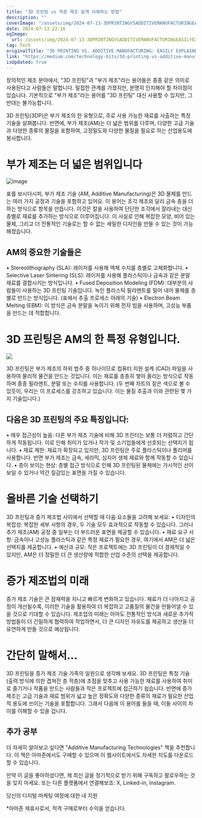 ```yaml
---
title: "3D 프린팅 vs 적층 제조 쉽게 이해하는 방법"
description: ""
coverImage: "/assets/img/2024-07-13-3DPRINTINGVSADDITIVEMANUFACTURINGEASILYEXPLAINED_0.png"
date: 2024-07-13 22:16
ogImage:
  url: /assets/img/2024-07-13-3DPRINTINGVSADDITIVEMANUFACTURINGEASILYEXPLAINED_0.png
tag: Tech
originalTitle: "3D PRINTING VS. ADDITIVE MANUFACTURING: EASILY EXPLAINED"
link: "https://medium.com/technology-hits/3d-printing-vs-additive-manufacturing-easily-explained-5ce5a7f5688b"
isUpdated: true
---
```


창의적인 제조 분야에서, "3D 프린팅"과 "부가 제조"라는 용어들은 종종 같은 의미로 사용된다고 사람들은 말합니다. 밀접한 관계를 가졌지만, 분명히 인지해야 할 차이점이 있습니다. 기본적으로 "부가 제조"라는 용어를 "3D 프린팅" 대신 사용할 수 있지만, 그 반대는 불가능합니다.

3D 프린팅(3DP)은 부가 제조의 한 유형으로, 주로 사용 가능한 재료를 사출하는 특정 기술을 살펴봅니다. 반면에, 부가 제조(AM)는 더 넓은 범위를 다루며, 다양한 고급 기술과 다양한 종류의 물질을 포함하여, 고정밀도와 다양한 물질을 필요로 하는 산업용도에 봉사합니다.

# 부가 제조는 더 넓은 범위입니다

![image](/assets/img/2024-07-13-3DPRINTINGVSADDITIVEMANUFACTURINGEASILYEXPLAINED_0.png)

<!-- cozy-coder - 수평 -->

<ins class="adsbygoogle"
     style="display:block"
     data-ad-client="ca-pub-4877378276818686"
     data-ad-slot="1107185301"
     data-ad-format="auto"
     data-full-width-responsive="true"></ins>

<script>
     (adsbygoogle = window.adsbygoogle || []).push({});
</script>

표를 보시다시피, 부가 제조 기술 (AM, Additive Manufacturing)은 3D 물체를 만드는 여러 가지 공정과 기술을 포함하고 있어요. 이 용어는 조각 제조와 달리 금속 층을 더하는 방식으로 항목을 만듭니다. 이것은 칼을 사용하여 단단한 조각에서 잘라내는 대신 층별로 재료를 추가하는 방식으로 이루어집니다. 이 사실로 인해 복잡한 모양, 비어 있는 물체, 그리고 더 전통적인 기술로는 할 수 없는 세밀한 디자인을 만들 수 있는 것이 가능해졌습니다.

## AM의 중요한 기술들은

• Stereolithography (SLA): 레이저를 사용해 액체 수지를 층별로 고체화합니다.
• Selective Laser Sintering (SLS): 레이저를 사용해 플라스틱이나 금속과 같은 분말 재료를 결합시키는 방식입니다.
• Fused Deposition Modeling (FDM): 대부분의 사람들이 사용하는 3D 프린팅 기술입니다. 녹인 플라스틱 필라멘트를 밀어 내어 물체를 층별로 만드는 방식입니다. (표에서 추출 프로세스 아래의 기술)
• Electron Beam Melting (EBM): 이 방식은 금속 분말을 녹이기 위해 전자 빔을 사용하며, 고성능 부품을 만드는 데 적합합니다.

# 3D 프린팅은 AM의 한 특정 유형입니다.

<!-- cozy-coder - 수평 -->

<ins class="adsbygoogle"
     style="display:block"
     data-ad-client="ca-pub-4877378276818686"
     data-ad-slot="1107185301"
     data-ad-format="auto"
     data-full-width-responsive="true"></ins>

<script>
     (adsbygoogle = window.adsbygoogle || []).push({});
</script>

<img src="/assets/img/2024-07-13-3DPRINTINGVSADDITIVEMANUFACTURINGEASILYEXPLAINED_1.png" />

3D 프린팅은 부가 제조의 하위 범주 중 하나이므로 컴퓨터 지원 설계 (CAD) 파일을 사용하여 물리적 물건을 만드는 것입니다. 이는 재료를 층층히 쌓아 올리는 방식으로 작동하며 종종 필라멘트, 분말 또는 수지를 사용합니다. (두 번째 차트의 짙은 색으로 볼 수 있듯이, 우리는 이 프로세스를 강조하고 있습니다. 이는 물질 추출과 이와 관련된 몇 가지 기술입니다.)

## 다음은 3D 프린팅의 주요 특징입니다:

• 매우 접근성이 높음: 다른 부가 제조 기술에 비해 3D 프린터는 보통 더 저렴하고 간단하게 작동됩니다. 이로 인해 취미가 있거나 작가 및 소기업들에게 선호되는 선택지가 됩니다.
• 재료 제한: 재료가 확장되고 있지만, 3D 프린팅은 주로 플라스틱이나 폴리머를 사용합니다. 반면 부가 제조는 금속, 세라믹, 심지어 생체 재료와 함께 작동할 수 있습니다.
• 층이 보이는 현상: 층별 접근 방식으로 인해 3D 프린팅된 물체에는 가시적인 선이 보일 수 있거나 약간 질감있는 표면을 가질 수 있습니다.

<!-- cozy-coder - 수평 -->

<ins class="adsbygoogle"
     style="display:block"
     data-ad-client="ca-pub-4877378276818686"
     data-ad-slot="1107185301"
     data-ad-format="auto"
     data-full-width-responsive="true"></ins>

<script>
     (adsbygoogle = window.adsbygoogle || []).push({});
</script>

# 올바른 기술 선택하기

3D 프린팅과 증가 제조법 사이에서 선택할 때 다음 요소들을 고려해 보세요:
• 디자인의 복잡성: 복잡한 세부 사항의 경우, 두 기술 모두 효과적으로 작동할 수 있습니다. 그러나 추가 제조(AM) 공정 중 일부는 더 부드러운 표면을 제공할 수 있습니다.
• 재료 요구 사항: 금속이나 고성능 플라스틱과 같은 특정 재료가 필요한 경우, 여기에서 AM은 더 넓은 선택지를 제공합니다.
• 예산과 규모: 작은 프로젝트에는 3D 프린팅이 더 경제적일 수 있지만, AM은 더 정밀한 더 큰 생산량에 적합한 산업 수준의 선택을 제공합니다.

# 증가 제조법의 미래

증가 제조 기술은 큰 잠재력을 지니고 빠르게 변화하고 있습니다. 재료가 더 나아지고 공정이 개선될수록, 이러한 기술을 활용하여 더 복잡하고 고품질의 물건을 만들어낼 수 있을 것으로 기대할 수 있습니다. 제조업의 미래는 아마도 전통적인 방식과 새로운 추가적 방법들이 더 긴밀하게 협력하여 작업하면서, 더 큰 디자인 자유도를 제공하고 생산을 더 유연하게 만들 것으로 예상됩니다.

<!-- cozy-coder - 수평 -->

<ins class="adsbygoogle"
     style="display:block"
     data-ad-client="ca-pub-4877378276818686"
     data-ad-slot="1107185301"
     data-ad-format="auto"
     data-full-width-responsive="true"></ins>

<script>
     (adsbygoogle = window.adsbygoogle || []).push({});
</script>

# 간단히 말해서...

3D 프린팅을 증가 제조 기술 가족의 일원으로 생각해 보세요. 3D 프린팅은 특정 기술(출력 방식에 의한 겹쳐진 층 적층)에 초점을 맞추고 사용 가능한 재료를 사용하여 취미로 즐기거나 작품을 만드는 사람들과 작은 프로젝트에 접근하기 쉽습니다. 반면에 증가 제조는 고급 기술과 재료 범위가 넓고 높은 정확도와 다양한 종류의 재료가 필요한 산업적 용도에 쓰이는 기술을 포함합니다. 그래서 다음에 이 용어를 들을 때, 이들 사이의 차이를 이해할 수 있을 겁니다.

## 추가 공부

더 자세히 알아보고 싶다면 "Additive Manufacturing Technologies" 책을 추천합니다. 이 책은 아마존에서도 구매할 수 있으며 이 웹사이트에서도 자세한 지도를 다운로드할 수 있습니다.

<!-- cozy-coder - 수평 -->

<ins class="adsbygoogle"
     style="display:block"
     data-ad-client="ca-pub-4877378276818686"
     data-ad-slot="1107185301"
     data-ad-format="auto"
     data-full-width-responsive="true"></ins>

<script>
     (adsbygoogle = window.adsbygoogle || []).push({});
</script>

만약 이 글을 좋아하셨다면, 제 최신 글을 정기적으로 받기 위해 구독하고 팔로우하는 것을 잊지 마세요. 또는 다른 플랫폼에서 연결해보죠: X, Linked-in, Instagram.

당신의 디지털 마케팅 여정에 대한 내 지원

\*아마존 제휴사로서, 적격 구매로부터 수익을 얻습니다.
